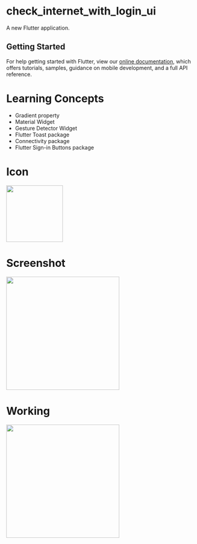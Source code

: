 # check_internet_with_login_ui

A new Flutter application.

## Getting Started

For help getting started with Flutter, view our
[online documentation](https://flutter.dev/docs), which offers tutorials,
samples, guidance on mobile development, and a full API reference.

# Learning Concepts

- Gradient property
- Material Widget
- Gesture Detector Widget
- Flutter Toast package
- Connectivity package
- Flutter Sign-in Buttons package

# Icon

<img src="https://user-images.githubusercontent.com/73339220/102489013-b8821a80-408e-11eb-96d0-9f5cf378d1bf.png" width=150 />

# Screenshot

<img src="https://user-images.githubusercontent.com/73339220/102490645-ea947c00-4090-11eb-89c9-2d692237048b.jpg" width=300 />

# Working

<img src="https://user-images.githubusercontent.com/73339220/102490746-1152b280-4091-11eb-99cd-d23e89679a4a.gif" width=300 />